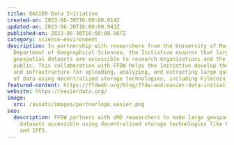 ```yaml
---
title: EASIER Data Initiative
created-on: 2023-06-30T16:00:00.914Z
updated-on: 2023-06-30T16:00:00.943Z
published-on: 2023-06-30T16:00:00.967Z
category: science-environment
description: In partnership with researchers from the University of Maryland’s
  Department of Geographical Sciences, the Initiative ensures that large
  geospatial datasets are accessible to research organizations and the general
  public. This collaboration with FFDW helps the Initiative develop the capacity
  and infrastructure for uploading, analyzing, and extracting large quantities
  of data using decentralized storage technologies, including Filecoin and IPFS.
featured-content: https://ffdweb.org/blog/ffdw-and-easier-data-initiative-collaborate-to-upload-spatial-data-to-filecoin-network
website: https://easierdata.org/
image:
  src: /assets/images/partnerlogo_easier.png
seo:
  description: FFDW partners with UMD researchers to make large geospatial
    datasets accessible using decentralized storage technologies like Filecoin
    and IPFS.
---
```

